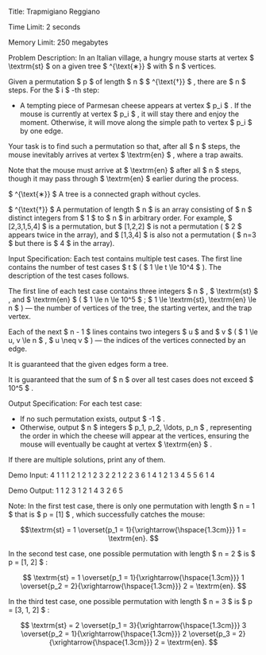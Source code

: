 Title: Trapmigiano Reggiano

Time Limit: 2 seconds

Memory Limit: 250 megabytes

Problem Description:
In an Italian village, a hungry mouse starts at vertex $ \textrm{st} $ on a given tree $ ^{\text{∗}} $ with $ n $ vertices.

Given a permutation $ p $ of length $ n $ $ ^{\text{†}} $ , there are $ n $ steps. For the $ i $ -th step:

- A tempting piece of Parmesan cheese appears at vertex $ p_i $ . If the mouse is currently at vertex $ p_i $ , it will stay there and enjoy the moment. Otherwise, it will move along the simple path to vertex $ p_i $ by one edge.

Your task is to find such a permutation so that, after all $ n $ steps, the mouse inevitably arrives at vertex $ \textrm{en} $ , where a trap awaits.

Note that the mouse must arrive at $ \textrm{en} $ after all $ n $ steps, though it may pass through $ \textrm{en} $ earlier during the process.

 $ ^{\text{∗}} $ A tree is a connected graph without cycles.

 $ ^{\text{†}} $ A permutation of length $ n $ is an array consisting of $ n $ distinct integers from $ 1 $ to $ n $ in arbitrary order. For example, $ [2,3,1,5,4] $ is a permutation, but $ [1,2,2] $ is not a permutation ( $ 2 $ appears twice in the array), and $ [1,3,4] $ is also not a permutation ( $ n=3 $ but there is $ 4 $ in the array).

Input Specification:
Each test contains multiple test cases. The first line contains the number of test cases $ t $ ( $ 1 \le t \le 10^4 $ ). The description of the test cases follows.

The first line of each test case contains three integers $ n $ , $ \textrm{st} $ , and $ \textrm{en} $ ( $ 1 \le n \le 10^5 $ ; $ 1 \le \textrm{st}, \textrm{en} \le n $ ) — the number of vertices of the tree, the starting vertex, and the trap vertex.

Each of the next $ n - 1 $ lines contains two integers $ u $ and $ v $ ( $ 1 \le u, v \le n $ , $ u \neq v $ ) — the indices of the vertices connected by an edge.

It is guaranteed that the given edges form a tree.

It is guaranteed that the sum of $ n $ over all test cases does not exceed $ 10^5 $ .

Output Specification:
For each test case:

- If no such permutation exists, output $ -1 $ .
- Otherwise, output $ n $ integers $ p_1, p_2, \ldots, p_n $ , representing the order in which the cheese will appear at the vertices, ensuring the mouse will eventually be caught at vertex $ \textrm{en} $ .

If there are multiple solutions, print any of them.

Demo Input:
4
1 1 1
2 1 2
1 2
3 2 2
1 2
2 3
6 1 4
1 2
1 3
4 5
5 6
1 4


Demo Output:
1 
1 2 
3 1 2 
1 4 3 2 6 5


Note:
In the first test case, there is only one permutation with length $ n = 1 $ that is $ p = [1] $ , which successfully catches the mouse:

 $$\textrm{st} = 1 \overset{p_1 = 1}{\xrightarrow{\hspace{1.3cm}}} 1 = \textrm{en}. $$ 

In the second test case, one possible permutation with length  $ n = 2 $  is  $ p = [1, 2] $ : 

$$ \textrm{st} = 1 \overset{p_1 = 1}{\xrightarrow{\hspace{1.3cm}}} 1 \overset{p_2 = 2}{\xrightarrow{\hspace{1.3cm}}} 2 = \textrm{en}. $$

In the third test case, one possible permutation with length  $ n = 3 $  is  $ p = [3, 1, 2] $ :

$$ \textrm{st} = 2 \overset{p_1 = 3}{\xrightarrow{\hspace{1.3cm}}} 3 \overset{p_2 = 1}{\xrightarrow{\hspace{1.3cm}}} 2 \overset{p_3 = 2}{\xrightarrow{\hspace{1.3cm}}} 2 = \textrm{en}. $$
